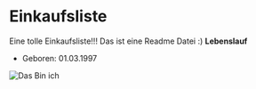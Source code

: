 # Einkaufsliste
Eine tolle Einkaufsliste!!!
Das ist eine Readme Datei :)
**Lebenslauf**

* Geboren: 01.03.1997

![](https://imgr3.auto-motor-und-sport.de/Chevrolet-Corvette-ZR1-rotationTeaserEntry-64386f5e-1130384.jpg "Das Bin ich")